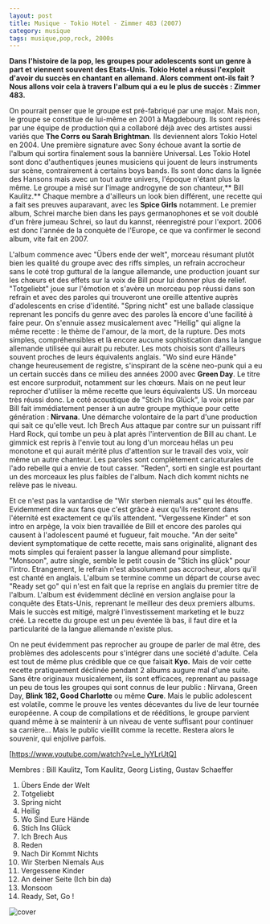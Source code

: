 ```yaml
---
layout: post
title: Musique - Tokio Hotel - Zimmer 483 (2007)
category: musique
tags: musique,pop,rock, 2000s
---
```


**Dans l'histoire de la pop, les groupes pour adolescents sont un genre à part et viennent souvent des Etats-Unis. Tokio Hotel a réussi l'exploit d'avoir du succès en chantant en allemand. Alors comment ont-ils fait ? Nous allons voir cela à travers l'album qui a eu le plus de succès : Zimmer 483.**

On pourrait penser que le groupe est pré-fabriqué par une major. Mais non, le groupe se constitue de lui-même en 2001 à Magdebourg. Ils sont repérés par une équipe de production qui a collaboré déjà avec des artistes aussi variés que **The Corrs **ou** Sarah Brightman**. Ils deviennent alors Tokio Hotel en 2004. Une première signature avec Sony échoue avant la sortie de l'album qui sortira finalement sous la bannière Universal. Les Tokio Hotel sont donc d'authentiques jeunes musiciens qui jouent de leurs instruments sur scène, contrairement à certains boys bands. Ils sont donc dans la lignée des Hansons mais avec un tout autre univers, l'époque n'étant plus la même. Le groupe a misé sur l'image androgyne de son chanteur,** Bill Kaulitz.** Chaque membre a d'ailleurs un look bien différent, une recette qui a fait ses preuves auparavant, avec les **Spice Girls** notamment. Le premier album, Schrei marche bien dans les pays germanophones et se voit doublé d'un frère jumeau Schrei, so laut du kannst, réenregistré pour l'export. 2006 est donc l'année de la conquète de l'Europe, ce que va confirmer le second album, vite fait en 2007.

L'album commence avec "Übers ende der welt", morceau résumant plutôt bien les qualité du groupe avec des riffs simples, un refrain accrocheur sans le coté trop guttural de la langue allemande, une production jouant sur les chœurs et des effets sur la voix de Bill pour lui donner plus de relief. "Totgeliebt" joue sur l'émotion et s'avère un morceau pop réussi dans son refrain et avec des paroles qui trouveront une oreille attentive auprès d'adolescents en crise d'identité. "Spring nicht" est une ballade classique reprenant les poncifs du genre avec des paroles là encore d'une facilité à faire peur. On s'ennuie assez musicalement avec "Heilig" qui aligne la même recette : le thème de l'amour, de la mort, de la rupture. Des mots simples, compréhensibles et là encore aucune sophistication dans la langue allemande utilisée qui aurait pu rebuter. Les mots choisis sont d'ailleurs souvent proches de leurs équivalents anglais. "Wo sind eure Hände" change heureusement de registre, s'inspirant de la scène neo-punk qui a eu un certain succès dans ce milieu des années 2000 avec **Green Day**. Le titre est encore surproduit, notamment sur les chœurs. Mais on ne peut leur reprocher d'utiliser la même recette que leurs équivalents US. Un morceau très réussi donc. Le coté acoustique de "Stich Ins Glück", la voix prise par Bill fait immédiatement penser à un autre groupe mythique pour cette génération : **Nirvana**. Une démarche volontaire de la part d'une production qui sait ce qu'elle veut. Ich Brech Aus attaque par contre sur un puissant riff Hard Rock, qui tombe un peu à plat après l'intervention de Bill au chant. Le gimmick est repris à l'envie tout au long d'un morceau hélas un peu monotone et qui aurait mérité plus d'attention sur le travail des voix, voir même un autre chanteur. Les paroles sont complètement caricaturales de l'ado rebelle qui a envie de tout casser. "Reden", sorti en single est pourtant un des morceaux les plus faibles de l'album. Nach dich kommt nichts ne relève pas le niveau.

Et ce n'est pas la vantardise de "Wir sterben niemals aus" qui les étouffe. Evidemment dire aux fans que c'est grâce à eux qu'ils resteront dans l'éternité est exactement ce qu'ils attendent. "Vergessene Kinder" et son intro en arpège, la voix bien travaillée de Bill et encore des paroles qui causent à l'adolescent paumé et fugueur, fait mouche. "An der seite" devient symptomatique de cette recette, mais sans originalité, alignant des mots simples qui feraient passer la langue allemand pour simpliste. "Monsoon", autre single, semble le petit cousin de "Stich ins glück" pour l'intro. Etrangement, le refrain n'est absolument pas accrocheur, alors qu'il est chanté en anglais. L'album se termine comme un départ de course avec "Ready set go" qui n'est en fait que la reprise en anglais du premier titre de l'album. L'album est évidemment décliné en version anglaise pour la conquête des Etats-Unis, reprenant le meilleur des deux premiers albums. Mais le succès est mitigé, malgré l'investissement marketing et le buzz créé. La recette du groupe est un peu éventée là bas, il faut dire et la particularité de la langue allemande n'existe plus.

On ne peut évidemment pas reprocher au groupe de parler de mal être, des problèmes des adolescents pour s'intégrer dans une société d'adulte. Cela est tout de même plus crédible que ce que faisait **Kyo.** Mais de voir cette recette pratiquement déclinée pendant 2 albums augure mal d'une suite. Sans être originaux musicalement, ils sont efficaces, reprenant au passage un peu de tous les groupes qui sont connus de leur public : Nirvana, Green Day, **Blink 182, Good Charlotte** ou même **Cure**. Mais le public adolescent est volatile, comme le prouve les ventes décevantes du live de leur tournée européenne. A coup de compilations et de rééditions, le groupe parvient quand même à se maintenir à un niveau de vente suffisant pour continuer sa carrière... Mais le public vieillit comme la recette. Restera alors le souvenir, qui enjolive parfois.

[https://www.youtube.com/watch?v=Le_IyYLrUtQ]

Membres : Bill Kaulitz, Tom Kaulitz, Georg Listing, Gustav Schaeffer

1. Übers Ende der Welt
2. Totgeliebt
3. Spring nicht
4. Heilig
5. Wo Sind Eure Hände
6. Stich Ins Glück
7. Ich Brech Aus
8. Reden
9. Nach Dir Kommt Nichts
10. Wir Sterben Niemals Aus
11. Vergessene Kinder
12. An deiner Seite (Ich bin da)
13. Monsoon
14. Ready, Set, Go !

![cover](http://cheziceman.files.wordpress.com/2014/11/tokio483.jpg)


